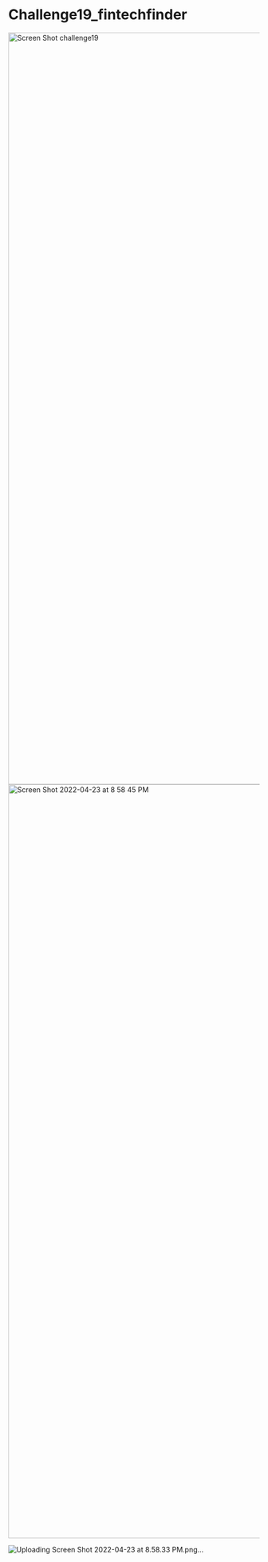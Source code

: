 # Challenge19_fintechfinder

<img width="1508" alt="Screen Shot challenge19" src="https://user-images.githubusercontent.com/24577930/164955876-9ab5ebb1-c83d-4579-aded-556b83d1d1bb.png">

<img width="1512" alt="Screen Shot 2022-04-23 at 8 58 45 PM" src="https://user-images.githubusercontent.com/24577930/164955947-2a6a77d7-c1fa-4ac4-9e0b-a221fad40972.png">


![Uploading Screen Shot 2022-04-23 at 8.58.33 PM.png…]()
